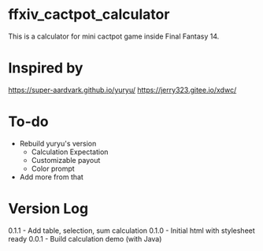 # ffxiv_cactpot_calculator
This is a calculator for mini cactpot game inside Final Fantasy 14.

# Inspired by 
https://super-aardvark.github.io/yuryu/
https://jerry323.gitee.io/xdwc/

# To-do
* Rebuild yuryu's version
  * Calculation Expectation
  * Customizable payout
  * Color prompt
* Add more from that

# Version Log
0.1.1 - Add table, selection, sum calculation
0.1.0 - Initial html with stylesheet ready
0.0.1 - Build calculation demo (with Java)
